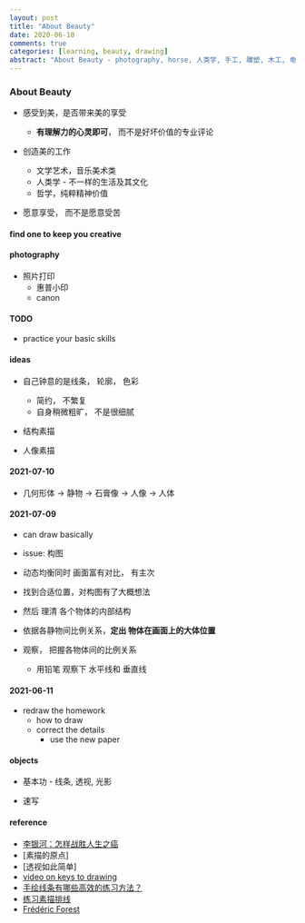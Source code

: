 ```yaml
---
layout: post
title: "About Beauty"
date: 2020-06-10
comments: true
categories: [learning, beauty, drawing]
abstract: "About Beauty - photography, horse, 人类学, 手工, 雕塑, 木工, 电影, art"
---
```


### About Beauty  
* 感受到美，是否带来美的享受  
    - **有理解力的心灵即可**， 而不是好坏价值的专业评论  

* 创造美的工作 
    - 文学艺术，音乐美术类  
    - 人类学 - 不一样的生活及其文化  
    - 哲学，纯粹精神价值  

* 愿意享受， 而不是愿意受苦  

#### find one to keep you creative  

#### photography  
* 照片打印
    - 惠普小印  
    - canon 

#### TODO  
* practice your basic skills  

#### ideas  
* 自己钟意的是线条， 轮廓， 色彩  
  - 简约， 不繁复  
  - 自身稍微粗旷， 不是很细腻  

* 结构素描 

* 人像素描   


#### 2021-07-10  
* 几何形体 -> 静物 -> 石膏像 -> 人像 -> 人体 

#### 2021-07-09  
* can draw basically  

*  issue: 构图  
  - 动态均衡同时 画面富有对比， 有主次 

  - 找到合适位置，对构图有了大概想法 
  - 然后 理清 各个物体的内部结构 

  - 依据各静物间比例关系，**定出 物体在画面上的大体位置** 

  - 观察， 把握各物体间的比例关系
      + 用铅笔 观察下 水平线和 垂直线 


#### 2021-06-11  
* redraw the homework  
  - how to draw  
  - correct the details  
      + use the new paper 


#### objects 
* 基本功 - 线条, 透视, 光影  

* 速写 


#### reference
* [李银河：怎样战胜人生之癌](http://liyinhe.blog.caixin.com/archives/250874)
* [素描的原点]
* [透视如此简单]
* [video on keys to drawing](https://www.bilibili.com/video/BV1T4411y7My?spm_id_from=333.905.b_7570566964656f.2) 
* [手绘线条有哪些高效的练习方法？](https://zhuanlan.zhihu.com/p/89665739)  
* [练习素描排线](https://www.jianshu.com/p/6b7214800b12)
* [Frédéric Forest](https://grammatical-paris.com/limited-prints-by-frederic-forest/)

